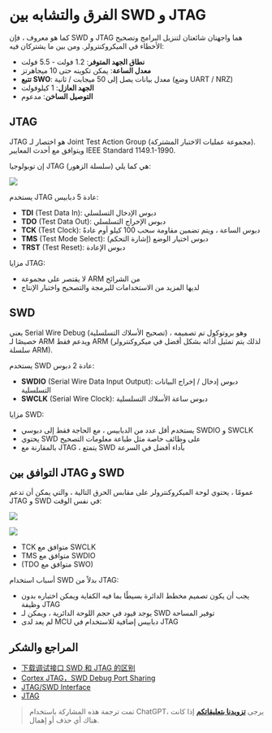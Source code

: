 # الفرق والتشابه بين SWD و JTAG

كما هو معروف ، فإن SWD و JTAG هما واجهتان شائعتان لتنزيل البرامج وتصحيح الأخطاء في الميكروكنترولر. ومن بين ما يشتركان فيه:

- **نطاق الجهد المتوفر**: 1.2 فولت - 5.5 فولت
- **معدل الساعة**: يمكن تكوينه حتى 10 ميجاهرتز
- **تتبع SWO**: معدل بيانات يصل إلى 50 ميجابت / ثانية (وضع UART / NRZ)
- **الجهد العازل**: 1 كيلوفولت
- **التوصيل الساخن**: مدعوم

## JTAG

JTAG هو اختصار لـ Joint Test Action Group (مجموعة عمليات الاختبار المشتركة). ويتوافق مع أحدث المعايير IEEE Standard 1149.1-1990.

إن توبولوجيا JTAG (سلسلة الزهور) هي كما يلي:

![](https://wiki-media-1253965369.cos.ap-guangzhou.myqcloud.com/img/20210209191921.png)

يستخدم JTAG عادة 5 دبابيس:

- **TDI** (Test Data In): دبوس الإدخال التسلسلي
- **TDO** (Test Data Out): دبوس الإخراج التسلسلي
- **TCK** (Test Clock): دبوس الساعة ، ويتم تضمين مقاومة سحب 100 كيلو أوم عادةً
- **TMS** (Test Mode Select): دبوس اختيار الوضع (إشارة التحكم)
- **TRST** (Test Reset): دبوس الإعادة

مزايا JTAG:

- لا يقتصر على مجموعة ARM من الشرائح
- لديها المزيد من الاستخدامات للبرمجة والتصحيح واختبار الإنتاج

## SWD

يعني Serial Wire Debug (تصحيح الأسلاك التسلسلية) ، وهو بروتوكول تم تصميمه خصيصًا لـ ARM ويدعم فقط ARM (لذلك يتم تمثيل أدائه بشكل أفضل في ميكروكنترولر سلسلة ARM).

يستخدم SWD عادة 2 دبوس:

- **SWDIO** (Serial Wire Data Input Output): دبوس إدخال / إخراج البيانات التسلسلية
- **SWCLK** (Serial Wire Clock): دبوس ساعة الأسلاك التسلسلية

مزايا SWD:

- يستخدم أقل عدد من الدبابيس ، مع الحاجة فقط إلى دبوسي SWDIO و SWCLK
- يحتوي SWD على وظائف خاصة مثل طباعة معلومات التصحيح
- بالمقارنة مع JTAG ، يتمتع SWD بأداء أفضل في السرعة

## التوافق بين JTAG و SWD

عمومًا ، يحتوي لوحة الميكروكنترولر على مقابس الحرق التالية ، والتي يمكن أن تدعم JTAG و SWD في نفس الوقت:

![](https://wiki-media-1253965369.cos.ap-guangzhou.myqcloud.com/img/20210210122923.jpg)

![](https://wiki-media-1253965369.cos.ap-guangzhou.myqcloud.com/img/20210210123714.png)

- TCK متوافق مع SWCLK
- TMS متوافق مع SWDIO
- (TDO متوافق مع SWO)

أسباب استخدام SWD بدلاً من JTAG:

- يجب أن يكون تصميم مخطط الدائرة بسيطًا بما فيه الكفاية ويمكن اختباره بدون وظيفة JTAG
- يوجد قيود في حجم اللوحة الدائرية ، ويمكن لـ SWD توفير المساحة
- لم يعد لدى MCU دبابيس إضافية للاستخدام في JTAG

## المراجع والشكر

- [下载调试接口 SWD 和 JTAG 的区别](https://mp.weixin.qq.com/s/MW57t266yvv6TOweeFEUVA)
- [Cortex JTAG，SWD Debug Port Sharing](https://southlife.tistory.com/107)
- [JTAG/SWD Interface](https://www.keil.com/support/man/docs/ulinkplus/ulinkplus_jtagswd_interface.htm)
- [JTAG](https://en.wikipedia.org/wiki/JTAG)

> تمت ترجمة هذه المشاركة باستخدام ChatGPT، يرجى [**تزويدنا بتعليقاتكم**](https://github.com/linyuxuanlin/Wiki_MkDocs/issues/new) إذا كانت هناك أي حذف أو إهمال.